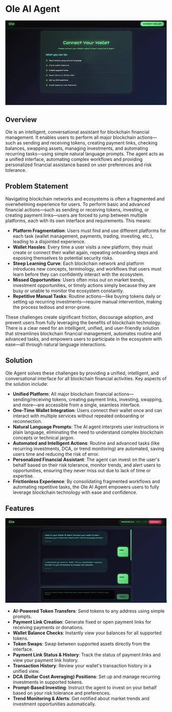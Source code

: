 # Ole AI Agent

![Ole Interface](./src/assets/hero.png)

## Overview
Ole is an intelligent, conversational assistant for blockchain financial management. It enables users to perform all major blockchain actions—such as sending and receiving tokens, creating payment links, checking balances, swapping assets, managing investments, and automating recurring tasks—using simple natural language prompts. The agent acts as a unified interface, automating complex workflows and providing personalized financial assistance based on user preferences and risk tolerance.

## Problem Statement
Navigating blockchain networks and ecosystems is often a fragmented and overwhelming experience for users. To perform basic and advanced financial actions—such as sending or receiving tokens, investing, or creating payment links—users are forced to jump between multiple platforms, each with its own interface and requirements. This means:

- **Platform Fragmentation**: Users must find and use different platforms for each task (wallet management, payments, trading, investing, etc.), leading to a disjointed experience.
- **Wallet Hassles**: Every time a user visits a new platform, they must create or connect their wallet again, repeating onboarding steps and exposing themselves to potential security risks.
- **Steep Learning Curve**: Each blockchain network and platform introduces new concepts, terminology, and workflows that users must learn before they can confidently interact with the ecosystem.
- **Missed Opportunities**: Users often miss out on market trends, investment opportunities, or timely actions simply because they are busy or unable to monitor the ecosystem constantly.
- **Repetitive Manual Tasks**: Routine actions—like buying tokens daily or setting up recurring investments—require manual intervention, making the process tedious and error-prone.

These challenges create significant friction, discourage adoption, and prevent users from fully leveraging the benefits of blockchain technology. There is a clear need for an intelligent, unified, and user-friendly solution that streamlines blockchain financial management, automates routine and advanced tasks, and empowers users to participate in the ecosystem with ease—all through natural language interactions.

## Solution
Ole Agent solves these challenges by providing a unified, intelligent, and conversational interface for all blockchain financial activities. Key aspects of the solution include:

- **Unified Platform**: All major blockchain financial actions—sending/receiving tokens, creating payment links, investing, swapping, and more—are accessible from a single, seamless interface.
- **One-Time Wallet Integration**: Users connect their wallet once and can interact with multiple services without repeated onboarding or reconnection.
- **Natural Language Prompts**: The AI agent interprets user instructions in plain language, eliminating the need to understand complex blockchain concepts or technical jargon.
- **Automated and Intelligent Actions**: Routine and advanced tasks (like recurring investments, DCA, or trend monitoring) are automated, saving users time and reducing the risk of error.
- **Personalized Financial Assistant**: The agent can invest on the user's behalf based on their risk tolerance, monitor trends, and alert users to opportunities, ensuring they never miss out due to lack of time or expertise.
- **Frictionless Experience**: By consolidating fragmented workflows and automating repetitive tasks, the Ole AI Agent empowers users to fully leverage blockchain technology with ease and confidence.

## Features

![AI Chat Interface](./src/assets/chat.png)

- **AI-Powered Token Transfers**: Send tokens to any address using simple prompts.
- **Payment Link Creation**: Generate fixed or open payment links for receiving payments or donations.
- **Wallet Balance Checks**: Instantly view your balances for all supported tokens.
- **Token Swaps**: Swap between supported assets directly from the interface.
- **Payment Link Status & History**: Track the status of payment links and view your payment link history.
- **Transaction History**: Review your wallet's transaction history in a unified view.
- **DCA (Dollar Cost Averaging) Positions**: Set up and manage recurring investments in supported tokens.
- **Prompt-Based Investing**: Instruct the agent to invest on your behalf based on your risk tolerance and preferences.
- **Trend Monitoring & Alerts**: Get notified about market trends and investment opportunities automatically.
